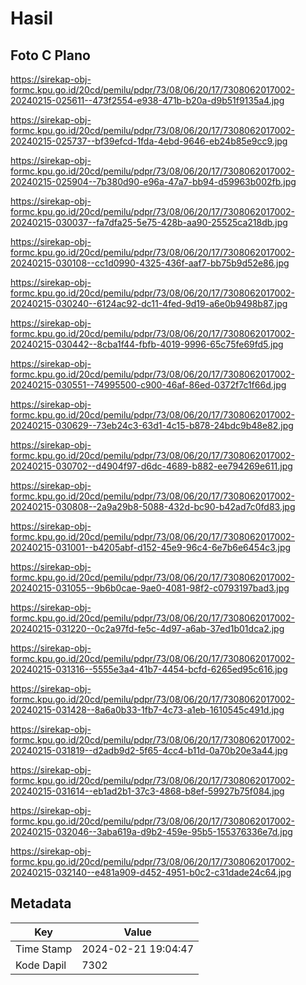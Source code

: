 # Hasil

## Foto C Plano

https://sirekap-obj-formc.kpu.go.id/20cd/pemilu/pdpr/73/08/06/20/17/7308062017002-20240215-025611--473f2554-e938-471b-b20a-d9b51f9135a4.jpg

https://sirekap-obj-formc.kpu.go.id/20cd/pemilu/pdpr/73/08/06/20/17/7308062017002-20240215-025737--bf39efcd-1fda-4ebd-9646-eb24b85e9cc9.jpg

https://sirekap-obj-formc.kpu.go.id/20cd/pemilu/pdpr/73/08/06/20/17/7308062017002-20240215-025904--7b380d90-e96a-47a7-bb94-d59963b002fb.jpg

https://sirekap-obj-formc.kpu.go.id/20cd/pemilu/pdpr/73/08/06/20/17/7308062017002-20240215-030037--fa7dfa25-5e75-428b-aa90-25525ca218db.jpg

https://sirekap-obj-formc.kpu.go.id/20cd/pemilu/pdpr/73/08/06/20/17/7308062017002-20240215-030108--cc1d0990-4325-436f-aaf7-bb75b9d52e86.jpg

https://sirekap-obj-formc.kpu.go.id/20cd/pemilu/pdpr/73/08/06/20/17/7308062017002-20240215-030240--6124ac92-dc11-4fed-9d19-a6e0b9498b87.jpg

https://sirekap-obj-formc.kpu.go.id/20cd/pemilu/pdpr/73/08/06/20/17/7308062017002-20240215-030442--8cba1f44-fbfb-4019-9996-65c75fe69fd5.jpg

https://sirekap-obj-formc.kpu.go.id/20cd/pemilu/pdpr/73/08/06/20/17/7308062017002-20240215-030551--74995500-c900-46af-86ed-0372f7c1f66d.jpg

https://sirekap-obj-formc.kpu.go.id/20cd/pemilu/pdpr/73/08/06/20/17/7308062017002-20240215-030629--73eb24c3-63d1-4c15-b878-24bdc9b48e82.jpg

https://sirekap-obj-formc.kpu.go.id/20cd/pemilu/pdpr/73/08/06/20/17/7308062017002-20240215-030702--d4904f97-d6dc-4689-b882-ee794269e611.jpg

https://sirekap-obj-formc.kpu.go.id/20cd/pemilu/pdpr/73/08/06/20/17/7308062017002-20240215-030808--2a9a29b8-5088-432d-bc90-b42ad7c0fd83.jpg

https://sirekap-obj-formc.kpu.go.id/20cd/pemilu/pdpr/73/08/06/20/17/7308062017002-20240215-031001--b4205abf-d152-45e9-96c4-6e7b6e6454c3.jpg

https://sirekap-obj-formc.kpu.go.id/20cd/pemilu/pdpr/73/08/06/20/17/7308062017002-20240215-031055--9b6b0cae-9ae0-4081-98f2-c0793197bad3.jpg

https://sirekap-obj-formc.kpu.go.id/20cd/pemilu/pdpr/73/08/06/20/17/7308062017002-20240215-031220--0c2a97fd-fe5c-4d97-a6ab-37ed1b01dca2.jpg

https://sirekap-obj-formc.kpu.go.id/20cd/pemilu/pdpr/73/08/06/20/17/7308062017002-20240215-031316--5555e3a4-41b7-4454-bcfd-6265ed95c616.jpg

https://sirekap-obj-formc.kpu.go.id/20cd/pemilu/pdpr/73/08/06/20/17/7308062017002-20240215-031428--8a6a0b33-1fb7-4c73-a1eb-1610545c491d.jpg

https://sirekap-obj-formc.kpu.go.id/20cd/pemilu/pdpr/73/08/06/20/17/7308062017002-20240215-031819--d2adb9d2-5f65-4cc4-b11d-0a70b20e3a44.jpg

https://sirekap-obj-formc.kpu.go.id/20cd/pemilu/pdpr/73/08/06/20/17/7308062017002-20240215-031614--eb1ad2b1-37c3-4868-b8ef-59927b75f084.jpg

https://sirekap-obj-formc.kpu.go.id/20cd/pemilu/pdpr/73/08/06/20/17/7308062017002-20240215-032046--3aba619a-d9b2-459e-95b5-155376336e7d.jpg

https://sirekap-obj-formc.kpu.go.id/20cd/pemilu/pdpr/73/08/06/20/17/7308062017002-20240215-032140--e481a909-d452-4951-b0c2-c31dade24c64.jpg


## Metadata

| Key        | Value               |
| ---------- | ------------------- |
| Time Stamp | 2024-02-21 19:04:47 |
| Kode Dapil | 7302                |



